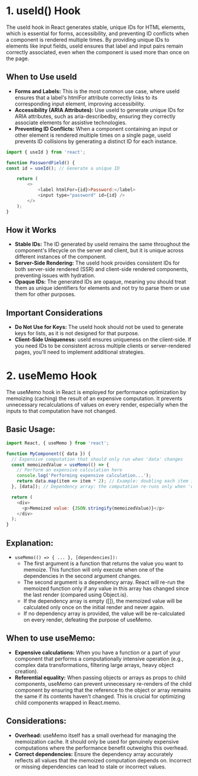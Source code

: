 # 1. useId() Hook

The useId hook in React generates stable, unique IDs for HTML elements, which is essential for forms, accessibility, and preventing ID conflicts when a component is rendered multiple times. By providing unique IDs to elements like input fields, useId ensures that label and input pairs remain correctly associated, even when the component is used more than once on the page.

## When to Use useId

- **Forms and Labels:** This is the most common use case, where useId ensures that a label's htmlFor attribute correctly links to its corresponding input element, improving accessibility.
- **Accessibility (ARIA Attributes):** Use useId to generate unique IDs for ARIA attributes, such as aria-describedby, ensuring they correctly associate elements for assistive technologies.
- **Preventing ID Conflicts:** When a component containing an input or other element is rendered multiple times on a single page, useId prevents ID collisions by generating a distinct ID for each instance.

```javaScript
import { useId } from 'react';

function PasswordField() {
const id = useId(); // Generate a unique ID

    return (
        <>
            <label htmlFor={id}>Password:</label>
            <input type="password" id={id} />
        </>
    );
}
```

## How it Works

- **Stable IDs:** The ID generated by useId remains the same throughout the component's lifecycle on the server and client, but it is unique across different instances of the component.
- **Server-Side Rendering:** The useId hook provides consistent IDs for both server-side rendered (SSR) and client-side rendered components, preventing issues with hydration.
- **Opaque IDs:** The generated IDs are opaque, meaning you should treat them as unique identifiers for elements and not try to parse them or use them for other purposes.

## Important Considerations

- **Do Not Use for Keys:** The useId hook should not be used to generate keys for lists, as it is not designed for that purpose.
- **Client-Side Uniqueness:** useId ensures uniqueness on the client-side. If you need IDs to be consistent across multiple clients or server-rendered pages, you'll need to implement additional strategies.

# 2. useMemo Hook

The useMemo hook in React is employed for performance optimization by memoizing (caching) the result of an expensive computation. It prevents unnecessary recalculations of values on every render, especially when the inputs to that computation have not changed.

## Basic Usage:

```javaScript
import React, { useMemo } from 'react';

function MyComponent({ data }) {
  // Expensive computation that should only run when 'data' changes
  const memoizedValue = useMemo(() => {
    // Perform an expensive calculation here
    console.log('Performing expensive calculation...');
    return data.map(item => item * 2); // Example: doubling each item in an array
  }, [data]); // Dependency array: the computation re-runs only when 'data' changes

  return (
    <div>
      <p>Memoized value: {JSON.stringify(memoizedValue)}</p>
    </div>
  );
}
```

## Explanation:

- `useMemo(() => { ... }, [dependencies]):`
  - The first argument is a function that returns the value you want to memoize. This function will only execute when one of the dependencies in the second argument changes.
  - The second argument is a dependency array. React will re-run the memoized function only if any value in this array has changed since the last render (compared using Object.is).
  - If the dependency array is empty ([]), the memoized value will be calculated only once on the initial render and never again.
  - If no dependency array is provided, the value will be re-calculated on every render, defeating the purpose of useMemo.

## When to use useMemo:

- **Expensive calculations:** When you have a function or a part of your component that performs a computationally intensive operation (e.g., complex data transformations, filtering large arrays, heavy object creation).
- **Referential equality:** When passing objects or arrays as props to child components, useMemo can prevent unnecessary re-renders of the child component by ensuring that the reference to the object or array remains the same if its contents haven't changed. This is crucial for optimizing child components wrapped in React.memo.

## Considerations:

- **Overhead:** useMemo itself has a small overhead for managing the memoization cache. It should only be used for genuinely expensive computations where the performance benefit outweighs this overhead.
- **Correct dependencies:** Ensure the dependency array accurately reflects all values that the memoized computation depends on. Incorrect or missing dependencies can lead to stale or incorrect values.
